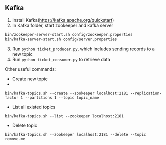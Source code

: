 ## Kafka
1. Install Kafka(https://kafka.apache.org/quickstart)
2. In Kafka folder, start zookeeper and kafka server
```bash
bin/zookeeper-server-start.sh config/zookeeper.properties
bin/kafka-server-start.sh config/server.properties
```
3. Run ```python ticket_producer.py```, which includes sending records to a new topic
4. Run ```python ticket_consumer.py``` to retrieve data


Other useful commands:
* Create new topic
* 
```bin/kafka-topics.sh --create --zookeeper localhost:2181 --replication-factor 1 --partitions 1 --topic topic_name```
* List all existed topics

```bin/kafka-topics.sh --list --zookeeper localhost:2181```
* Delete topic

```bin/kafka-topics.sh --zookeeper localhost:2181 --delete --topic remove-me```

